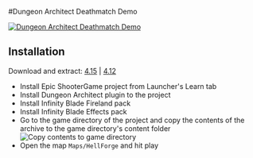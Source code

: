#Dungeon Architect Deathmatch Demo

[![Dungeon Architect Deathmatch Demo](http://i.imgur.com/edzJWxn.jpg)](http://www.youtube.com/watch?v=VZIIEQoMp7o)

## Installation

Download and extract: [4.15](https://codeload.github.com/coderespawn/dungeon-architect-ue4-demo-dm/zip/4.15) | [4.12](https://codeload.github.com/coderespawn/dungeon-architect-ue4-demo-dm/zip/4.12)

 * Install Epic ShooterGame project from Launcher's Learn tab
 * Install Dungeon Architect plugin to the project
 * Install Infinity Blade Fireland pack
 * Install Infinity Blade Effects pack
 * Go to the game directory of the project and copy the contents of the archive to the game directory's content folder
 ![Copy contents to game directory](http://i.imgur.com/CbhrDst.png)
 * Open the map `Maps/HellForge` and hit play
 
